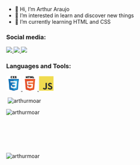 - 👋 Hi, I’m Arthur Araujo
- 👀 I’m interested in learn and discover new things
- 🌱 I’m currently learning HTML and CSS

<h3 align="left">Social media:</h3>
<a href="https://www.linkedin.com/in/arthur-araujo-5ab2231b2/" target="_blanck">
  <img src="https://img.shields.io/badge/LinkedIn-0077B5?style=for-the-badge&logo=linkedin&logoColor=white">
</a>
<a href="https://github.com/arthurmoar" target="_blanck">
  <img src="https://img.shields.io/badge/GitHub-100000?style=for-the-badge&logo=github&logoColor=white">
</a>
<a href="https://www.instagram.com/arthur.e.r.a/" target="_blanck">
  <img src="https://img.shields.io/badge/Instagram-E4405F?style=for-the-badge&logo=instagram&logoColor=white">
</a>

<h3 align="left">Languages and Tools:</h3>
<p align="left"> <a href="https://www.w3schools.com/css/" target="_blank" rel="noreferrer"> <img src="https://raw.githubusercontent.com/devicons/devicon/master/icons/css3/css3-original-wordmark.svg" alt="css3" width="40" height="40"/> </a> <a href="https://www.w3.org/html/" target="_blank" rel="noreferrer"> <img src="https://raw.githubusercontent.com/devicons/devicon/master/icons/html5/html5-original-wordmark.svg" alt="html5" width="40" height="40"/> </a> <a href="https://developer.mozilla.org/en-US/docs/Web/JavaScript" target="_blank" rel="noreferrer"> <img src="https://raw.githubusercontent.com/devicons/devicon/master/icons/javascript/javascript-original.svg" alt="javascript" width="40" height="40"/> </a> </p>

<p>&nbsp;<img align="center" src="https://github-readme-stats.vercel.app/api?username=arthurmoar&show_icons=true&locale=en" alt="arthurmoar" /></p>

<p><img align="left" src="https://github-readme-stats.vercel.app/api/top-langs?username=arthurmoar&show_icons=true&locale=en&layout=compact" alt="arthurmoar" /></p>
<br/><br/><br/><br/><br/><br/>
<p><img align="center" src="https://github-readme-streak-stats.herokuapp.com/?user=arthurmoar&" alt="arthurmoar" /></p>


<!---
arthurmoar/arthurmoar is a ✨ special ✨ repository because its `README.md` (this file) appears on your GitHub profile.
You can click the Preview link to take a look at your changes.
--->
